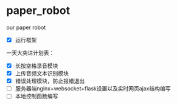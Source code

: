 # paper_robot
our paper robot

- [x] 运行框架

一天大突进计划表：
- [x] 长按空格录音模块
- [x] 上传音频文本识别模块
- [x] 错误处理模块，防止报错退出
- [ ] 服务器端nginx+websocket+flask设置以及实时网页ajax结构编写
- [ ] 本地控制函数编写